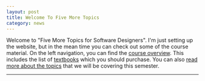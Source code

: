 ```yaml
---
layout: post
title: Welcome To Five More Topics
category: news
---
```


Welcome to "Five More Topics for Software Designers". I'm just setting up the website, but in the mean time you can check out some of the course material. On the left navigation, you can find the [course overview](overview.html). This includes the list of [textbooks](overview.html#textbooks) which you should purchase. You can also [read more about the topics](topics.html) that we will be covering this semester.

---
